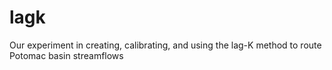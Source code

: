 # lagk
Our experiment in creating, calibrating, and using the lag-K method to route Potomac basin streamflows
